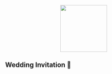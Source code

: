 
<p align="center"><img src="./assets/wedding.gif" width="150px" height="150px"/></p>

## Wedding Invitation :ring:
